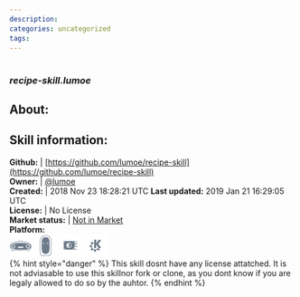 ```yaml
--- 
description: 
categories: uncategorized   
tags:   
---
```


#   
### _recipe-skill.lumoe_  
## About:  


## Skill information:  
**Github:** | [https://github.com/lumoe/recipe-skill](https://github.com/lumoe/recipe-skill)  
**Owner:** | [@lumoe](https://github.com/lumoe)  
**Created:** | 2018 Nov 23 18:28:21 UTC  **Last updated:** 2019 Jan 21 16:29:05 UTC  
**License:** | No License  
**Market status:** | [Not in Market](https://market.mycroft.ai/skill/)  
**Platform:**  
 ![](../.gitbook/assets/mark-1-icon.png)  ![](../.gitbook/assets/mark-2-icon.png)  ![](../.gitbook/assets/picroft-icon.png)  ![](../.gitbook/assets/kde.png)   
{% hint style="danger" %}
This skill dosnt have any license attatched. It is not adviasable to use this skillnor fork or clone, as you dont know if you are legaly allowed to do so by the auhtor.
{% endhint %}
